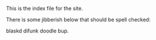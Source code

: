 This is the index file for the site.



There is some jibberish below that should be spell checked:

blaskd difunk doodle bup.

